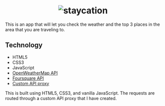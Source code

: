 <h1 align="center"><img src="https://i.ibb.co/wNmtb0B/staycation.jpg" alt="staycation" border="0"></h1>

This is an app that will let you check the weather and the top 3 places in the area that you are traveling to.

## Technology

- HTML5
- CSS3
- JavaScript
- [OpenWeatherMap API][1]
- [Foursquare API][2]
- [Custom API proxy][3]

[1]: https://openweathermap.org/api "OpenWeatherMap API"
[2]: https://developer.foursquare.com/docs/places-api-overview "Foursquare API"
[3]: https://github.com/jerpena/api_router "API Proxy"

This is built using HTML5, CSS3, and vanilla JavaScript. The requests are routed through a custom API proxy that I have created.
